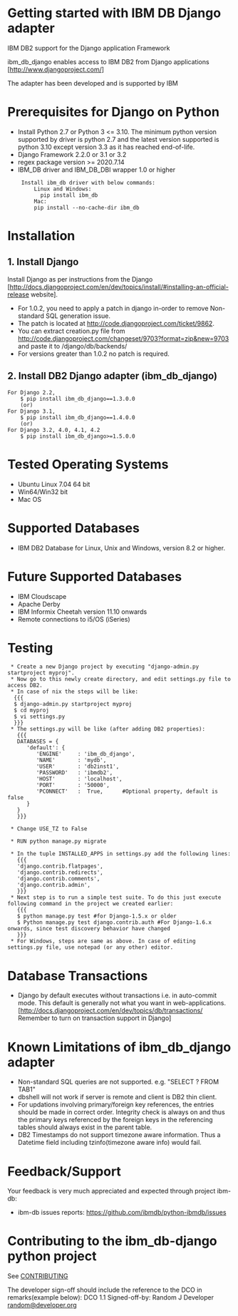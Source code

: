 # Getting started with IBM DB Django adapter 

IBM DB2 support for the Django application Framework

ibm_db_django enables access to IBM DB2 from Django applications
[http://www.djangoproject.com/]

The adapter has been developed and is supported by IBM

# Prerequisites for Django on Python 

 * Install Python 2.7 or Python 3 <= 3.10.
   The minimum python version supported by driver is python 2.7 and the latest version supported is python 3.10 except version 3.3 as it has reached end-of-life.
 * Django Framework 2.2.0 or 3.1 or 3.2
 * regex package version >= 2020.7.14 
 * IBM_DB driver and IBM_DB_DBI wrapper 1.0 or higher
   ``` 
    Install ibm_db driver with below commands:
	    Linux and Windows: 
	      pip install ibm_db
	    Mac:
   	    pip install --no-cache-dir ibm_db
   ```
 
# Installation 

## 1. Install Django 

Install Django as per instructions from the Django [http://docs.djangoproject.com/en/dev/topics/install/#installing-an-official-release website].

 * For 1.0.2, you need to apply a patch in django in-order to remove Non-standard SQL generation issue. 
 * The patch is located at http://code.djangoproject.com/ticket/9862.
 * You can extract creation.py file from http://code.djangoproject.com/changeset/9703?format=zip&new=9703 and paste it to /django/db/backends/
 * For versions greater than 1.0.2 no patch is required.

## 2. Install DB2 Django adapter (ibm_db_django)  

```  
For Django 2.2,
	$ pip install ibm_db_django==1.3.0.0  
	(or)
For Django 3.1,
	$ pip install ibm_db_django==1.4.0.0  
	(or)
For Django 3.2, 4.0, 4.1, 4.2
	$ pip install ibm_db_django>=1.5.0.0  
```
 
# Tested Operating Systems 

 * Ubuntu Linux 7.04 64 bit
 * Win64/Win32 bit
 * Mac OS

# Supported Databases 

 * IBM DB2 Database for Linux, Unix and Windows, version 8.2 or higher.

# Future Supported Databases 

 * IBM Cloudscape
 * Apache Derby
 * IBM Informix Cheetah version 11.10 onwards
 * Remote connections to i5/OS (iSeries)

# Testing 
```
 * Create a new Django project by executing "django-admin.py startproject myproj".
 * Now go to this newly create directory, and edit settings.py file to access DB2.
 * In case of nix the steps will be like:
  {{{
  $ django-admin.py startproject myproj
  $ cd myproj
  $ vi settings.py
  }}}
 * The settings.py will be like (after adding DB2 properties):
   {{{
   DATABASES = {
      'default': {
         'ENGINE'     : 'ibm_db_django',
         'NAME'       : 'mydb',
         'USER'       : 'db2inst1',
         'PASSWORD'   : 'ibmdb2',
         'HOST'       : 'localhost',
         'PORT'       : '50000',
         'PCONNECT'   :  True,      #Optional property, default is false
      }
   }
   }}}
   
 * Change USE_TZ to False
 
 * RUN python manage.py migrate
 
 * In the tuple INSTALLED_APPS in settings.py add the following lines:
   {{{
   'django.contrib.flatpages',
   'django.contrib.redirects',
   'django.contrib.comments',
   'django.contrib.admin',
   }}}
 * Next step is to run a simple test suite. To do this just execute following command in the project we created earlier:
   {{{
   $ python manage.py test #for Django-1.5.x or older
   $ Python manage.py test django.contrib.auth #For Django-1.6.x onwards, since test discovery behavior have changed
   }}} 
 * For Windows, steps are same as above. In case of editing settings.py file, use notepad (or any other) editor.
```
# Database Transactions 

 *  Django by default executes without transactions i.e. in auto-commit mode. This default is generally not what you want in web-applications. [http://docs.djangoproject.com/en/dev/topics/db/transactions/ Remember to turn on transaction support in Django]

# Known Limitations of ibm_db_django adapter 

 * Non-standard SQL queries are not supported. e.g. "SELECT ? FROM TAB1"
 * dbshell will not work if server is remote and client is DB2 thin client.
 * For updations involving primary/foreign key references, the entries should be made in correct order. Integrity check is always on and thus the primary keys referenced by the foreign keys in the referencing tables should always exist in the parent table.
 * DB2 Timestamps do not support timezone aware information. Thus a Datetime field including tzinfo(timezone aware info) would fail.

# Feedback/Support

  Your feedback is very much appreciated and expected through project ibm-db:

 * ibm-db issues reports: https://github.com/ibmdb/python-ibmdb/issues

# Contributing to the ibm_db-django python project

  See [CONTRIBUTING](https://github.com/ibmdb/python-ibmdb-django/blob/master/contributing/CONTRIBUTING.md)

  The developer sign-off should include the reference to the DCO in remarks(example below):
  DCO 1.1 Signed-off-by: Random J Developer <random@developer.org>

